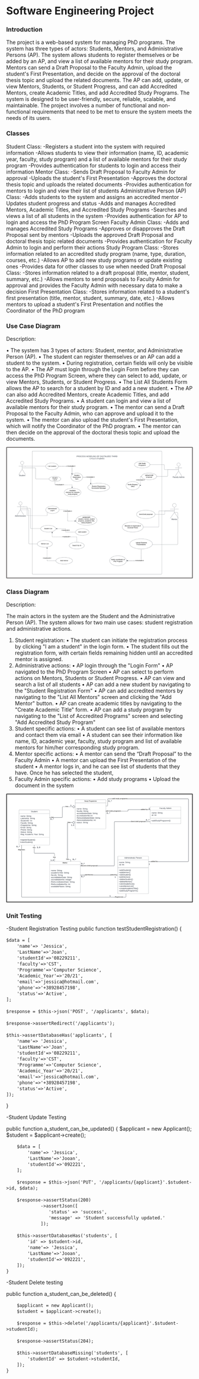 #  Software Engineering Project

###  Introduction
The project is a web-based system for managing PhD programs. The system has three types of actors: Students, Mentors, and Administrative Persons (AP). The system allows students to register themselves or be added by an AP, and view a list of available mentors for their study program. Mentors can send a Draft Proposal to the Faculty Admin, upload the student's First Presentation, and decide on the approval of the doctoral thesis topic and upload the related documents. The AP can add, update, or view Mentors, Students, or Student Progress, and can add Accredited Mentors, create Academic Titles, and add Accredited Study Programs. The system is designed to be user-friendly, secure, reliable, scalable, and maintainable. The project involves a number of functional and non-functional requirements that need to be met to ensure the system meets the needs of its users.

###  Classes
Student Class:
    -Registers a student into the system with required information
    -Allows students to view their information (name, ID, academic year, faculty, study program) and a list of available mentors for their study program
    -Provides authentication for students to login and access their information
Mentor Class:
    -Sends Draft Proposal to Faculty Admin for approval
    -Uploads the student's First Presentation
    -Approves the doctoral thesis topic and uploads the related documents
    -Provides authentication for mentors to login and view their list of students
Administrative Person (AP) Class:
    -Adds students to the system and assigns an accredited mentor
    -Updates student progress and status
    -Adds and manages Accredited Mentors, Academic Titles, and Accredited Study Programs
    -Searches and views a list of all students in the system
    -Provides authentication for AP to login and access the PhD Program Screen
Faculty Admin Class:
    -Adds and manages Accredited Study Programs
    -Approves or disapproves the Draft Proposal sent by mentors
    -Uploads the approved Draft Proposal and doctoral thesis topic related documents
    -Provides authentication for Faculty Admin to login and perform their actions
Study Program Class:
    -Stores information related to an accredited study program (name, type, duration, courses, etc.)
    -Allows AP to add new study programs or update existing ones
    -Provides data for other classes to use when needed
Draft Proposal Class:
    -Stores information related to a draft proposal (title, mentor, student, summary, etc.)
    -Allows mentors to send proposals to Faculty Admin for approval and provides the Faculty Admin with necessary data to make a decision
First Presentation Class:
    -Stores information related to a student's first presentation (title, mentor, student, summary, date, etc.)
    -Allows mentors to upload a student's First Presentation and notifies the Coordinator of the PhD program


###  Use Case Diagram


Description:

•	The system has 3 types of actors: Student, mentor, and Administrative Person (AP).
•	The student can register themselves or an AP can add a student to the system.
•	During registration, certain fields will only be visible to the AP.
•	The AP must login through the Login Form before they can access the PhD Program Screen, where they  can select to add, update, or view Mentors, Students, or Student Progress.
•	The List All Students Form allows the AP to search for a student by ID and add a new student.
•	The AP can also add Accredited Mentors, create Academic Titles, and add Accredited Study Programs.
•	A student can login and view a list of available mentors for their study program.
•	The mentor can send a Draft Proposal to the Faculty Admin, who can approve and upload it to the system.
•	The mentor can also upload the student's First Presentation, which will notify the Coordinator of the PhD program.
•	The mentor can then decide on the approval of the doctoral thesis topic and upload the documents.


![](UseCaseDiagram.png)

###  Class Diagram

Description:

The main actors in the system are the Student and the Administrative Person (AP). The system allows for two main use cases: student registration and administrative actions.
1)	Student registration:
•	The student can initiate the registration process by clicking "I am a student" in the login form.
•	The student fills out the registration form, with certain fields remaining hidden until an accredited mentor is assigned.
2)	Administrative actions:
•	AP login through the "Login Form"
•	AP navigated to the PhD Program Screen
•	AP can select to perform actions on Mentors, Students or Student Progress.
•	AP can view and search a list of all students
•	AP can add a new student by navigating to the "Student Registration Form"
•	AP can add accredited mentors by navigating to the "List All Mentors" screen and clicking the "Add Mentor" button.
•	AP can create academic titles by navigating to the "Create Academic Title" form.
•	AP can add a study program by navigating to the "List of Accredited Programs" screen and selecting "Add Accredited Study Program"
3)	Student specific actions:
•	A student can see list of available mentors and contact them via email
•	A student can see their information like name, ID, academic year, faculty, study program and list of available mentors for him/her corresponding study program.
4)	Mentor specific actions:
•	A mentor can send the “Draft Proposal” to the Faculty Admin
•	A mentor can upload the First Presentation of the student
•	A mentor logs in, and he can see list of students that they have. Once he has selected the student,
5)	Faculty Admin specific actions:
•	Add study programs
•	Upload the document in the system

![](ClassDiagram.png)


### Unit Testing

  -Student Registration Testing
 public function testStudentRegistration()
{
   

    $data = [
        'name'=> 'Jessica',
        'LastName'=>'Joan',
        'studentId'=>'08229211',
        'faculty'=>'CST',
        'Programme'=>'Computer Science',
        'Academic_Year'=>'20/21',
        'email'=>'jessica@hotmail.com',
        'phone'=>'+38928457198',
        'status'=>'Active',
    ];

    $response = $this->json('POST', '/applicants', $data);

    $response->assertRedirect('/applicants');

    $this->assertDatabaseHas('applicants', [
        'name'=> 'Jessica',
        'LastName'=>'Joan',
        'studentId'=>'08229211',
        'faculty'=>'CST',
        'Programme'=>'Computer Science',
        'Academic_Year'=>'20/21',
        'email'=>'jessica@hotmail.com',
        'phone'=>'+38928457198',
        'status'=>'Active',
    ]);
}

 -Student Update Testing

 public function a_student_can_be_updated()
    {
        $applicant = new Applicant();
        $student = $applicant->create();

        $data = [
            'name'=> 'Jessica',
            'LastName'=>'Jooan',
            'studentId'=>'092221',
        ];

        $response = $this->json('PUT', '/applicants/{applicant}'.$student->id, $data);

        $response->assertStatus(200)
                 ->assertJson([
                    'status' => 'success',
                    'message' => 'Student successfully updated.'
                 ]);

        $this->assertDatabaseHas('students', [
            'id' => $student->id,
            'name'=> 'Jessica',
            'LastName'=>'Jooan',
            'studentId'=>'092221',
        ]);
    }

 -Student Delete testing

  public function a_student_can_be_deleted()
    {
       
        $applicant = new Applicant();
        $student = $applicant->create();

        $response = $this->delete('/applicants/{applicant}'.$student->studentId);

        $response->assertStatus(204);

        $this->assertDatabaseMissing('students', [
            'studentId' => $student->studentId,
        ]);
    }


